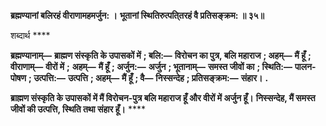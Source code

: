 **ब्रह्मण्यानां बलिरहं वीराणामहमर्जुन: ।** **भूतानां स्थितिरुत्पति्तरहं वै प्रतिसङ्क्रम: ॥ ३५॥** 

शब्दार्थ **** 

**ब्रह्मण्यानाम्—** **ब्राह्मण संस्कृति के उपासकों में** **; बलि:—** **विरोचन का पुत्र, बलि महाराज** **; अहम्—** **मैं हूँ** **; वीराणाम्—** **वीरों में** **;** **अहम्—** **मैं हूँ** **; अर्जुन:—** **अर्जुन** **; भूतानाम्—** **समस्त जीवों का** **; स्थिति:—** **पालन-पोषण** **; उत्पत्ति:—** **उत्पत्ति** **; अहम्—** **मैं हूँ** **; वै—** **निस्सन्देह** **; प्रतिसङ्क्रम:—** **संहार।** **.** 

**ब्राह्मण संस्कृति के उपासकों में मैं विरोचन-पुत्र बलि महाराज हूँ और वीरों में अर्जुन हूँ।** **निस्सन्देह, मैं समस्त जीवों की उत्पत्ति, स्थिति तथा संहार हूँ।** **** 